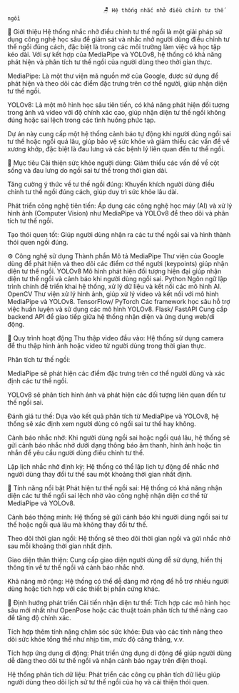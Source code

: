                                   🪑 Hệ thống nhắc nhở điều chỉnh tư thế ngồi
📌 Giới thiệu
Hệ thống nhắc nhở điều chỉnh tư thế ngồi là một giải pháp sử dụng công nghệ học sâu để giám sát và nhắc nhở người dùng điều chỉnh tư thế ngồi đúng cách, đặc biệt là trong các môi trường làm việc và học tập kéo dài. Với sự kết hợp của MediaPipe và YOLOv8, hệ thống có khả năng phát hiện và phân tích tư thế ngồi của người dùng theo thời gian thực.

MediaPipe: Là một thư viện mã nguồn mở của Google, được sử dụng để phát hiện và theo dõi các điểm đặc trưng trên cơ thể người, giúp nhận diện tư thế ngồi.

YOLOv8: Là một mô hình học sâu tiên tiến, có khả năng phát hiện đối tượng trong ảnh và video với độ chính xác cao, giúp nhận diện tư thế ngồi không đúng hoặc sai lệch trong các tình huống phức tạp.

Dự án này cung cấp một hệ thống cảnh báo tự động khi người dùng ngồi sai tư thế hoặc ngồi quá lâu, giúp bảo vệ sức khỏe và giảm thiểu các vấn đề về xương khớp, đặc biệt là đau lưng và các bệnh lý liên quan đến tư thế ngồi.

🧠 Mục tiêu
Cải thiện sức khỏe người dùng: Giảm thiểu các vấn đề về cột sống và đau lưng do ngồi sai tư thế trong thời gian dài.

Tăng cường ý thức về tư thế ngồi đúng: Khuyến khích người dùng điều chỉnh tư thế ngồi đúng cách, giúp duy trì sức khỏe lâu dài.

Phát triển công nghệ tiên tiến: Áp dụng các công nghệ học máy (AI) và xử lý hình ảnh (Computer Vision) như MediaPipe và YOLOv8 để theo dõi và phân tích tư thế ngồi.

Tạo thói quen tốt: Giúp người dùng nhận ra các tư thế ngồi sai và hình thành thói quen ngồi đúng.

⚙️ Công nghệ sử dụng
Thành phần	Mô tả
MediaPipe	Thư viện của Google dùng để phát hiện và theo dõi các điểm cơ thể người (keypoints) giúp nhận diện tư thế ngồi.
YOLOv8	Mô hình phát hiện đối tượng hiện đại giúp nhận diện tư thế ngồi và cảnh báo khi người dùng ngồi sai.
Python	Ngôn ngữ lập trình chính để triển khai hệ thống, xử lý dữ liệu và kết nối các mô hình AI.
OpenCV	Thư viện xử lý hình ảnh, giúp xử lý video và kết nối với mô hình MediaPipe và YOLOv8.
TensorFlow/ PyTorch	Các framework học sâu hỗ trợ việc huấn luyện và sử dụng các mô hình YOLOv8.
Flask/ FastAPI	Cung cấp backend API để giao tiếp giữa hệ thống nhận diện và ứng dụng web/di động.

🔄 Quy trình hoạt động
Thu thập video đầu vào: Hệ thống sử dụng camera để thu thập hình ảnh hoặc video từ người dùng trong thời gian thực.

Phân tích tư thế ngồi:

MediaPipe sẽ phát hiện các điểm đặc trưng trên cơ thể người dùng và xác định các tư thế ngồi.

YOLOv8 sẽ phân tích hình ảnh và phát hiện các đối tượng liên quan đến tư thế ngồi sai.

Đánh giá tư thế: Dựa vào kết quả phân tích từ MediaPipe và YOLOv8, hệ thống sẽ xác định xem người dùng có ngồi sai tư thế hay không.

Cảnh báo nhắc nhở: Khi người dùng ngồi sai hoặc ngồi quá lâu, hệ thống sẽ gửi cảnh báo nhắc nhở dưới dạng thông báo âm thanh, hình ảnh hoặc tin nhắn để yêu cầu người dùng điều chỉnh tư thế.

Lập lịch nhắc nhở định kỳ: Hệ thống có thể lập lịch tự động để nhắc nhở người dùng thay đổi tư thế sau một khoảng thời gian nhất định.

📍 Tính năng nổi bật
Phát hiện tư thế ngồi sai: Hệ thống có khả năng nhận diện các tư thế ngồi sai lệch nhờ vào công nghệ nhận diện cơ thể từ MediaPipe và YOLOv8.

Cảnh báo thông minh: Hệ thống sẽ gửi cảnh báo khi người dùng ngồi sai tư thế hoặc ngồi quá lâu mà không thay đổi tư thế.

Theo dõi thời gian ngồi: Hệ thống sẽ theo dõi thời gian ngồi và gửi nhắc nhở sau mỗi khoảng thời gian nhất định.

Giao diện thân thiện: Cung cấp giao diện người dùng dễ sử dụng, hiển thị thông tin về tư thế ngồi và cảnh báo nhắc nhở.

Khả năng mở rộng: Hệ thống có thể dễ dàng mở rộng để hỗ trợ nhiều người dùng hoặc tích hợp với các thiết bị phần cứng khác.

🔮 Định hướng phát triển
Cải tiến nhận diện tư thế: Tích hợp các mô hình học sâu mới nhất như OpenPose hoặc các thuật toán phân tích tư thế nâng cao để tăng độ chính xác.

Tích hợp thêm tính năng chăm sóc sức khỏe: Đưa vào các tính năng theo dõi sức khỏe tổng thể như nhịp tim, mức độ căng thẳng, v.v.

Tích hợp ứng dụng di động: Phát triển ứng dụng di động để giúp người dùng dễ dàng theo dõi tư thế ngồi và nhận cảnh báo ngay trên điện thoại.

Hệ thống phân tích dữ liệu: Phát triển các công cụ phân tích dữ liệu giúp người dùng theo dõi lịch sử tư thế ngồi của họ và cải thiện thói quen.

